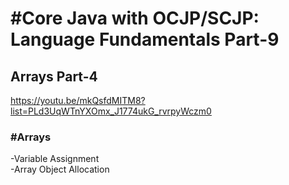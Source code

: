 <h1>#Core Java with OCJP/SCJP: Language Fundamentals Part-9</h1>

<h2>Arrays Part-4</h2>

<a>https://youtu.be/mkQsfdMITM8?list=PLd3UqWTnYXOmx_J1774ukG_rvrpyWczm0</a>

<h3>#Arrays</h3>
<p>
-Variable Assignment <br>
-Array Object Allocation
</p>
